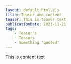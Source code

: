 ```yaml
---
layout: default.html.ejs
title: Teaser and content
teaser: This is teaser text
publicationDate: 2021-11-21
tags:
    - Teaser's
    - Teasers
    - Something "quoted"
---
```



This is content text


